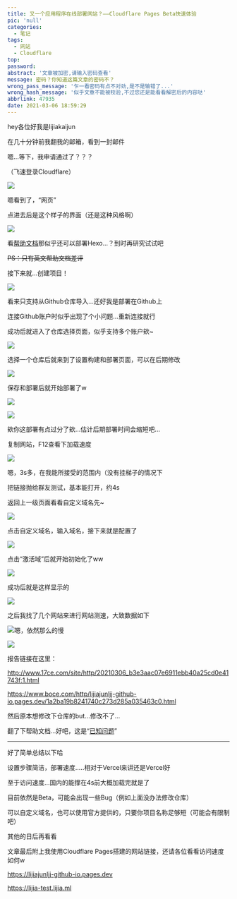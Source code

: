 ```yaml
---
title: 又一个应用程序在线部署网站？——Cloudflare Pages Beta快速体验
pic: 'null'
categories:
  - 笔记
tags:
  - 网站
  - Cloudflare
top:
password:
abstract: '文章被加密,请输入密码查看'
message: 密码？你知道这篇文章的密码不？
wrong_pass_message: '乍一看密码有点不对劲,是不是输错了...'
wrong_hash_message: '似乎文章不能被校验,不过您还是能看看解密后的内容哒'
abbrlink: 47935
date: 2021-03-06 18:59:29
---
```


hey各位好我是lijiakaijun

在几十分钟前我翻我的邮箱，看到一封邮件

嗯...等下，我申请通过了？？？

（飞速登录Cloudflare）

![](https://pic.lijiakaijun.cyou/47935/6043619962dcd.webp)

嗯看到了，“网页”

点进去后是这个样子的界面（还是这种风格啊）

![](https://pic.lijiakaijun.cyou/47935/6043620d02d58.webp)

看[帮助文档](https://developers.cloudflare.com/pages/how-to)那似乎还可以部署Hexo...？到时再研究试试吧

~~PS：只有英文帮助文档差评~~

接下来就...创建项目！

![](https://pic.lijiakaijun.cyou/47935/60436299914d8.webp)

看来只支持从Github仓库导入...还好我是部署在Github上

连接Github账户时似乎出现了个小问题...重新连接就行

成功后就进入了仓库选择页面，似乎支持多个账户欸~

![](https://pic.lijiakaijun.cyou/47935/604363782697d.webp)

选择一个仓库后就来到了设置构建和部署页面，可以在后期修改

![](https://pic.lijiakaijun.cyou/47935/604363d60d475.webp)

保存和部署后就开始部署了w

![](https://pic.lijiakaijun.cyou/47935/60436464a91f1.webp)

![](https://pic.lijiakaijun.cyou/47935/6043649bcd537.webp)

欸你这部署有点过分了欸...估计后期部署时间会缩短吧...

复制网站，F12查看下加载速度

![](https://pic.lijiakaijun.cyou/47935/604364e7cc5b8.webp)

嗯，3s多，在我能所接受的范围内（没有挂梯子的情况下

把链接抛给群友测试，基本能打开，约4s

返回上一级页面看看自定义域名先~

![](https://pic.lijiakaijun.cyou/47935/6043657cb2ade.webp)

点击自定义域名，输入域名，接下来就是配置了

![](https://pic.lijiakaijun.cyou/47935/rjw2KWBiHFCA1VN.webp)

点击“激活域”后就开始初始化了ww

![](https://pic.lijiakaijun.cyou/47935/imk9wIaWvLheDRA.webp)

成功后就是这样显示的

![](https://pic.lijiakaijun.cyou/47935/ox2XENyeacLVU8R.webp)

之后我找了几个网站来进行网站测速，大致数据如下

![嗯，依然那么的慢](https://pic.lijiakaijun.cyou/47935/gW52yNOfGIBdzVX.webp)

![](https://pic.lijiakaijun.cyou/47935/hoRnUigtDjTVyOB.webp)

报告链接在这里：

http://www.17ce.com/site/http/20210306_b3e3aac07e6911ebb40a25cd0e41743f:1.html

https://www.boce.com/http/lijiajunljj-github-io.pages.dev/1a2ba19b8241740c273d285a035463c0.html

然后原本想修改下仓库的but...修改不了...

翻了下帮助文档...好吧，这是“[已知问题](https://developers.cloudflare.com/pages/platform/known-issues)”

---

好了简单总结以下哈

设置步骤简洁，部署速度.....相对于Vercel来讲还是Vercel好

至于访问速度...国内的能撑在4s前大概加载完就是了

目前依然是Beta，可能会出现一些Bug（例如上面没办法修改仓库）

可以自定义域名，也可以使用官方提供的，只要你项目名称足够短（可能会有限制吧）

其他的日后再看看

文章最后附上我使用Cloudflare Pages搭建的网站链接，还请各位看看访问速度如何w

https://lijiajunljj-github-io.pages.dev

https://lijia-test.lijia.ml